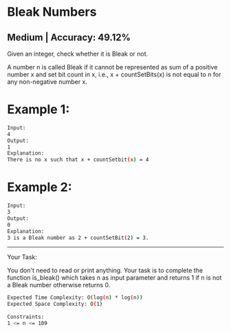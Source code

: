 # Bleak Numbers

## Medium  |  Accuracy: 49.12%

<p>Given an integer, check whether it is Bleak or not.</p>
<p>A number n is called Bleak if it cannot be represented as sum of a positive number x and set bit count in x, i.e., x + countSetBits(x) is not equal to n for any non-negative number x.</p>


# Example 1:

```bash
Input: 
4
Output: 
1
Explanation: 
There is no x such that x + countSetbit(x) = 4
```

# Example 2:

```bash
Input: 
3
Output: 
0
Explanation: 
3 is a Bleak number as 2 + countSetBit(2) = 3.
```

<hr>

<span>Your Task:</span>
<p>You don't need to read or print anything. Your task is to complete the function is_bleak() which takes n as input parameter and returns 1 if n is not a Bleak number otherwise returns 0.</p>


```bash
Expected Time Complexity: O(log(n) * log(n))
Expected Space Complexity: O(1)
 
Constraints:
1 <= n <= 109
```
